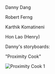 Danny Dang

Robert Ferng

Karthik Komatineni

Hon Lao (Henry)



Danny's storyboards:

"Proximity Cook"

![Proximity Cook 1](/images/storyboards/DDstoryboard1-1)
